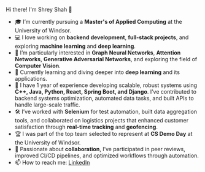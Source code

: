 Hi there! I'm Shrey Shah 👋

- 🎓 I’m currently pursuing a **Master's of Applied Computing** at the University of Windsor.
- 💻 I love working on **backend development**, **full-stack projects**, and exploring **machine learning** and **deep learning**.
- 🤖 I’m particularly interested in **Graph Neural Networks**, **Attention Networks**, **Generative Adversarial Networks**, and exploring the field of **Computer Vision**.
- 🌱 Currently learning and diving deeper into **deep learning** and its applications.
- 💼 I have 1 year of experience developing scalable, robust systems using **C++, Java, Python, React, Spring Boot, and Django**. I’ve contributed to backend systems optimization, automated data tasks, and built APIs to handle large-scale traffic.
- 🛠️ I’ve worked with **Selenium** for test automation, built data aggregation tools, and collaborated on logistics projects that enhanced customer satisfaction through **real-time tracking** and **geofencing**.
- 🏆 I was part of the top team selected to represent at **CS Demo Day** at the University of Windsor.
- 🚀 Passionate about **collaboration**, I’ve participated in peer reviews, improved CI/CD pipelines, and optimized workflows through automation.
- 📫 How to reach me: [LinkedIn](https://www.linkedin.com/in/shrey-shah-17b57a192/)
